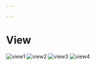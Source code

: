```yaml
---

---
```

# View

![view1](https://attachments.cbd.int/action-agenda-components/view-1.png)
![view2](https://attachments.cbd.int/action-agenda-components/view-2.png)
![view3](https://attachments.cbd.int/action-agenda-components/view-3.png)
![view4](https://attachments.cbd.int/action-agenda-components/view-4.png)

